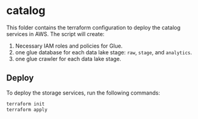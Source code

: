 # catalog
This folder contains the terraform configuration to deploy the catalog services in AWS.
The script will create:
1. Necessary IAM roles and policies for Glue.
1. one glue database for each data lake stage: `raw`, `stage`, and `analytics`.
1. one glue crawler for each data lake stage.

## Deploy
To deploy the storage services, run the following commands:
```sh
terraform init
terraform apply
```
